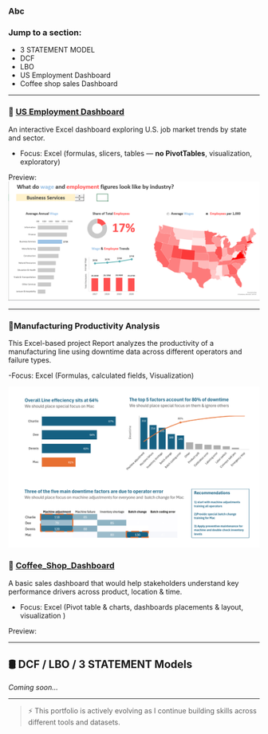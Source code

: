 ### Abc

### Jump to a section:

- 3 STATEMENT MODEL
- DCF
- LBO
- US Employment Dashboard
- Coffee shop sales Dashboard

---

### 🔹 [US Employment Dashboard](https://github.com/RashwanthJeyaprakash/Employment_Dashboard)

An interactive Excel dashboard exploring U.S. job market trends by state and sector.

- Focus: Excel (formulas, slicers, tables — **no PivotTables**, visualization, exploratory)  

Preview:  
![Dashboard Preview](https://raw.githubusercontent.com/RashwanthJeyaprakash/Employment_Dashboard/main/images/Business1.png)

---

### 🔹Manufacturing Productivity Analysis 

This Excel-based project Report analyzes the productivity of a manufacturing line using downtime data across different operators and failure types.

-Focus: Excel (Formulas, calculated fields, Visualization)

![Preview](Manufacturing_Productivity.p.png)


### 🔹 [Coffee_Shop_Dashboard](https://github.com/RashwanthJeyaprakash/CoffeeShop_dashboard)

A basic sales dashboard that would help stakeholders understand key performance drivers across product, location & time.

- Focus: Excel (Pivot table & charts, dashboards placements & layout, visualization )

Preview:



---

## 🛢 DCF / LBO / 3 STATEMENT Models

*Coming soon...*

---


> ⚡ This portfolio is actively evolving as I continue building skills across different tools and datasets. 
